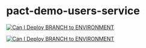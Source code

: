 # pact-demo-users-service

[![Can I Deploy BRANCH to ENVIRONMENT](https://playtomic-nacho.pactflow.io/pacticipants/UsersService/branches/develop/latest-version/can-i-deploy/to-environment/develop/badge)](https://playtomic-nacho.pactflow.io/hal-browser/browser.html#https://playtomic-nacho.pactflow.io/pacticipants/UsersService/branches/develop/latest-version/can-i-deploy/to-environment/develop)

[![Can I Deploy BRANCH to ENVIRONMENT](https://playtomic-nacho.pactflow.io/pacticipants/UsersService/branches/master/latest-version/can-i-deploy/to-environment/master/badge)](https://playtomic-nacho.pactflow.io/hal-browser/browser.html#https://playtomic-nacho.pactflow.io/pacticipants/UsersService/branches/master/latest-version/can-i-deploy/to-environment/master)
